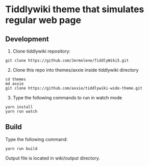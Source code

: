 # Tiddlywiki theme that simulates regular web page

## Development

1. Clone tiddlywiki repository:

```
git clone https://github.com/Jermolene/TiddlyWiki5.git
```

2. Clone this repo into themes/axxie inside tiddlywiki directory

```
cd themes
md axxie
git clone https://github.com/axxie/tiddlywiki-wide-theme.git
```

3. Type the following commands to run in watch mode

```
yarn install
yarn run watch
```

## Build

Type the following command:

```
yarn run build
```

Output file is located in wiki/output directory.
